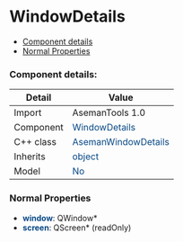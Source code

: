 # WindowDetails

 * [Component details](#component-details)
 * [Normal Properties](#normal-properties)


### Component details:

|Detail|Value|
|------|-----|
|Import|AsemanTools 1.0|
|Component|<font color='#074885'>WindowDetails</font>|
|C++ class|<font color='#074885'>AsemanWindowDetails</font>|
|Inherits|<font color='#074885'>object</font>|
|Model|<font color='#074885'>No</font>|


### Normal Properties

* <font color='#074885'><b>window</b></font>: QWindow*
* <font color='#074885'><b>screen</b></font>: QScreen* (readOnly)





